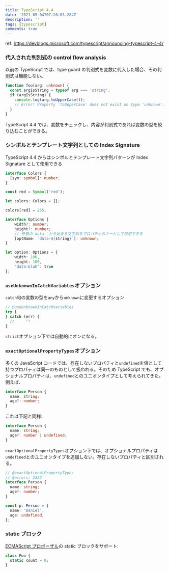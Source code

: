 ```yaml
---
title: TypeScript 4.4
date: '2021-09-04T07:26:03.284Z'
description: ''
tags: [typescript]
comments: true
---
```


ref: https://devblogs.microsoft.com/typescript/announcing-typescript-4-4/

### 代入された判別式の control flow analysis

以前の TypeScript では、type guard の判別式を変数に代入した場合、その判別式は機能しない。

```ts twoslash
function foo(arg: unknown) {
  const argIsString = typeof arg === 'string';
  if (argIsString) {
    console.log(arg.toUpperCase());
    // Error! Property 'toUpperCase' does not exist on type 'unknown'.
  }
}
```

TypeScript 4.4 では、変数をチェックし、内容が判別式であれば変数の型を絞り込むことができる。

### シンボルとテンプレート文字列としての Index Signature

TypeScript 4.4 からはシンボルとテンプレート文字列パターンが Index Signature として使用できる

```ts twoslash
interface Colors {
  [sym: symbol]: number;
}

const red = Symbol('red');

let colors: Colors = {};

colors[red] = 255;
```

```ts twoslash
interface Options {
    width?: number;
    height?: number;
    // 任意の`data-`から始まる文字列をプロパティのキーとして使用できる
    [optName: `data-${string}`]: unknown;
}

let option: Options = {
    width: 100,
    height: 100,
    "data-blah": true
};
```

### `useUnknownInCatchVariables`オプション

`catch`句の変数の型を`any`から`unknown`に変更するオプション

```ts twoslash
// @useUnknownInCatchVariables
try {
} catch (err) {
  //     ^?
}
```

`strict`オプション下では自動的にオンになる。

### `exactOptionalPropertyTypes`オプション

多くの JavaScript コードでは、存在しないプロパティと`undefined`を値として持つプロパティは同一のものとして扱われる。そのため TypeScript でも、オプショナルプロパティは、`undefined`とのユニオンタイプとして考えられてきた。例えば、

```ts twoslash
interface Person {
  name: string;
  age?: number;
}
```

これは下記と同様:

```ts twoslash
interface Person {
  name: string;
  age?: number | undefined;
}
```

`exactOptionalPropertyTypes`オプション下では、オプショナルプロパティは`undefined`とのユニオンタイプを追加しない。存在しないプロパティと区別される。

```ts twoslash
// @exactOptionalPropertyTypes
// @errors: 2322
interface Person {
  name: string;
  age?: number;
}

const p: Person = {
  name: 'Daniel',
  age: undefined,
};
```

### static ブロック

[ECMAScript プロポーザル](https://github.com/tc39/proposal-class-static-block#ecmascript-class-static-initialization-blocks)の static ブロックをサポート:

```ts twoslash
class Foo {
  static count = 0;
}
```
